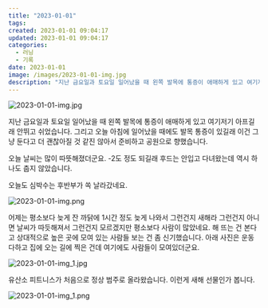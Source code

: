 ```yaml
---
title: "2023-01-01"
tags:
created: 2023-01-01 09:04:17
updated: 2023-01-01 09:04:17
categories:
  - 러닝
  - 기록
date: 2023-01-01
image: /images/2023-01-01-img.jpg
description: "지난 금요일과 토요일 일어났을 때 왼쪽 발목에 통증이 애매하게 있고 여기저기 아프길래 안뛰고 쉬었습니다. 그리고 오늘 아침에 일어났을 때에도 발목 통증이 있길래 이건 그냥 둔다고 더 괜찮아질 것 같진 않아서 준비하고 공원으로 향했습니다. 오늘 날씨는 많이 따뜻해졌더군요. -2도 정도 되"
---
```


![2023-01-01-img.jpg](/images/2023-01-01-img.jpg)
 
 

지난 금요일과 토요일 일어났을 때 왼쪽 발목에 통증이 애매하게 있고 여기저기 아프길래 안뛰고 쉬었습니다. 그리고 오늘 아침에 일어났을 때에도 발목 통증이 있길래 이건 그냥 둔다고 더 괜찮아질 것 같진 않아서 준비하고 공원으로 향했습니다.

오늘 날씨는 많이 따뜻해졌더군요. -2도 정도 되길래 후드는 안입고 다녀왔는데 역시 하나도 춥지 않았습니다.

오늘도 심박수는 후반부가 쏙 날라갔네요.

 
 ![2023-01-01-img.png](/images/2023-01-01-img.png)
 
 

어제는 평소보다 늦게 잔 까닭에 1시간 정도 늦게 나와서 그런건지 새해라 그런건지 아니면 날씨가 따듯해져서 그런건지 모르겠지만 평소보다 사람이 많았네요. 해 뜨는 건 본다고 상대적으로 높은 곳에 모여 있는 사람들 보는 건 좀 신기했습니다. 아래 사진은 운동 다하고 집에 오는 길에 찍은 건데 여기에도 사람들이 모여있더군요.

 
 ![2023-01-01-img_1.jpg](/images/2023-01-01-img_1.jpg)
 
 

유산소 피트니스가 처음으로 정상 범주로 올라왔습니다. 이런게 새해 선물인가 봅니다.

 
 ![2023-01-01-img_1.png](/images/2023-01-01-img_1.png)

